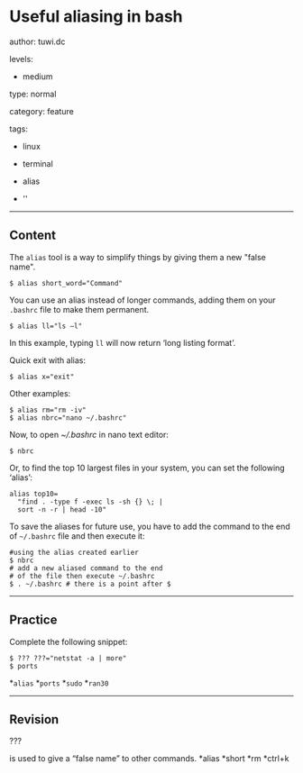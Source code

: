 # Useful aliasing in bash
author: tuwi.dc

levels:

  - medium

type: normal

category: feature

tags:

  - linux

  - terminal

  - alias

  - ''

---
## Content

The `alias` tool is a way to simplify things by giving them a new "false name". 

```
$ alias short_word="Command"
```

You can use an alias instead of longer commands, adding them on your `.bashrc` file to make them permanent.


```
$ alias ll="ls –l"
```

In this example, typing ``ll`` will now return ‘long listing format’.

Quick exit with alias:
```
$ alias x="exit"
```
Other examples:
```
$ alias rm="rm -iv"
$ alias nbrc="nano ~/.bashrc"
```


Now, to open *~/.bashrc* in nano text editor: 
```
$ nbrc
```
Or, to find the top 10 largest files in your system, you can set the following ‘alias’:

```
alias top10=
  "find . -type f -exec ls -sh {} \; | 
  sort -n -r | head -10"
```

To save the aliases for future use, you have to add the command to the end of `~/.bashrc` file and then execute it:
```
#using the alias created earlier
$ nbrc
# add a new aliased command to the end
# of the file then execute ~/.bashrc
$ . ~/.bashrc # there is a point after $
```

---
## Practice

Complete the following snippet:
```
$ ??? ???="netstat -a | more"
$ ports
```
*`alias`
*`ports`
*`sudo`
*`ran30`

---
## Revision

??? 

is used to give a “false name” to other commands.
*alias
*short
*rm
*ctrl+k